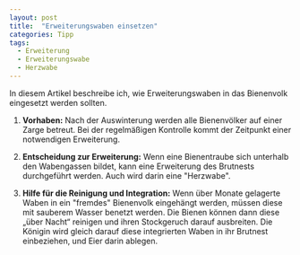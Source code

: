```yaml
---
layout: post
title:  "Erweiterungswaben einsetzen"
categories: Tipp
tags:
  - Erweiterung
  - Erweiterungswabe
  - Herzwabe
---
```


In diesem Artikel beschreibe ich, wie Erweiterungswaben in das Bienenvolk eingesetzt werden sollten.

1. **Vorhaben:**
Nach der Auswinterung werden alle Bienenvölker auf einer Zarge betreut. Bei der regelmäßigen Kontrolle kommt der Zeitpunkt einer notwendigen Erweiterung.

2. **Entscheidung zur Erweiterung:**
Wenn eine Bienentraube sich unterhalb den Wabengassen bildet, kann eine Erweiterung des Brutnests durchgeführt werden. Auch wird darin eine "Herzwabe".

3. **Hilfe für die Reinigung und Integration:**
Wenn über Monate gelagerte Waben in ein "fremdes" Bienenvolk eingehängt werden, müssen diese mit sauberem Wasser benetzt werden. Die Bienen können dann diese „über Nacht“ reinigen und ihren Stockgeruch darauf ausbreiten. Die Königin wird gleich darauf diese integrierten Waben in ihr Brutnest einbeziehen, und Eier darin ablegen.